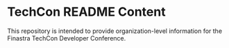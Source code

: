 # TechCon README Content

This repository is intended to provide organization-level information for the Finastra TechCon Developer Conference.
